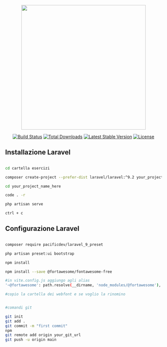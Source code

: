 <p align="center"><a href="https://laravel.com" target="_blank"><img src="https://raw.githubusercontent.com/laravel/art/master/logo-lockup/5%20SVG/2%20CMYK/1%20Full%20Color/laravel-logolockup-cmyk-red.svg" width="400"></a></p>

<p align="center">
<a href="https://travis-ci.org/laravel/framework"><img src="https://travis-ci.org/laravel/framework.svg" alt="Build Status"></a>
<a href="https://packagist.org/packages/laravel/framework"><img src="https://img.shields.io/packagist/dt/laravel/framework" alt="Total Downloads"></a>
<a href="https://packagist.org/packages/laravel/framework"><img src="https://img.shields.io/packagist/v/laravel/framework" alt="Latest Stable Version"></a>
<a href="https://packagist.org/packages/laravel/framework"><img src="https://img.shields.io/packagist/l/laravel/framework" alt="License"></a>
</p>

## Installazione Laravel

``` bash

cd cartella esercizi

composer create-project --prefer-dist laravel/laravel:^9.2 your_project_name_here

cd your_project_name_here

code . -r

php artisan serve

ctrl + c

```

## Configurazione Laravel

```bash

composer require pacificdev/laravel_9_preset

php artisan preset:ui bootstrap

npm install

npm install --save @fortawesome/fontawesome-free

#in vite.config.js aggiungo agli alias
'~@fortawesome': path.resolve(__dirname, 'node_modules/@fortawesome'),

#copio la cartella dei webfont e se voglio la rinomino


#comandi git

git init
git add .
git commit -m "first commit"
npm
git remote add origin your_git_url
git push -u origin main
```
